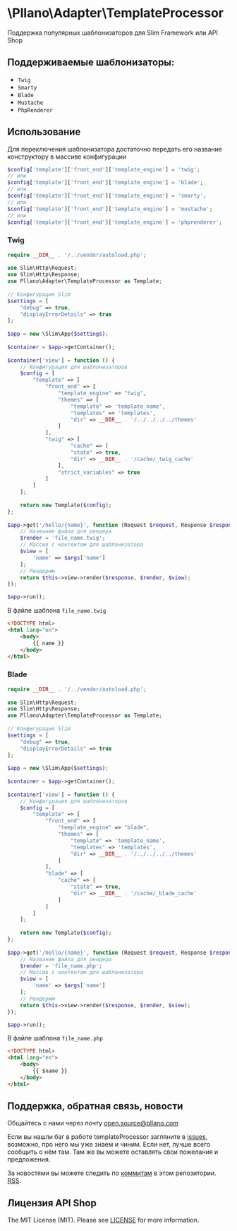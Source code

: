 # \Pllano\Adapter\TemplateProcessor
Поддержка популярных шаблонизаторов для Slim Framework или API Shop
## Поддерживаемые шаблонизаторы: 
- `Twig`
- `Smarty`
- `Blade`
- `Mustache`
- `PhpRenderer`

## Использование
Для переключения шаблонизатора достаточно передать его название конструктору в массиве конфигурации
```php
$config['template']['front_end']['template_engine'] = 'twig';
// или
$config['template']['front_end']['template_engine'] = 'blade';
// или
$config['template']['front_end']['template_engine'] = 'smarty';
// или
$config['template']['front_end']['template_engine'] = 'mustache';
// или
$config['template']['front_end']['template_engine'] = 'phprenderer';
```
### Twig
```php
require __DIR__ . '/../vendor/autoload.php';
 
use Slim\Http\Request;
use Slim\Http\Response;
use Pllano\Adapter\TemplateProcessor as Template;
 
// Конфигурация Slim
$settings = [
    "debug" => true,
    "displayErrorDetails" => true
];
 
$app = new \Slim\App($settings);
 
$container = $app->getContainer();
 
$container['view'] = function () {
    // Конфигурация для шаблонизаторов
    $config = [
        "template" => [
            "front_end" => [
                "template_engine" => "twig",
                "themes" => [
                    "template" => 'template_name',
                    "templates" => 'templates',
                    "dir" => __DIR__ . '/../../../../themes'
                ]
            ],
            "twig" => [
                    "cache" => [
                    "state" => true,
                    "dir" => __DIR__ . '/cache/_twig_cache'
                ],
                "strict_variables" => true
            ]
        ]
    ];
 
    return new Template($config);
};
 
$app->get('/hello/{name}', function (Request $request, Response $response, array $args) {
    // Название файла для рендера
    $render = 'file_name.twig';
    // Массив с контентом для шаблонизатора
    $view = [
        'name' => $args['name']
    ];
    // Рендерим
    return $this->view->render($response, $render, $view);
});

$app->run();
```
В файле шаблона `file_name.twig`
``` html
<!DOCTYPE html>
<html lang="en">
    <body>
        {{ name }}
    </body>
</html>
```
### Blade
```php
require __DIR__ . '/../vendor/autoload.php';
 
use Slim\Http\Request;
use Slim\Http\Response;
use Pllano\Adapter\TemplateProcessor as Template;
 
// Конфигурация Slim
$settings = [
    "debug" => true,
    "displayErrorDetails" => true
];
 
$app = new \Slim\App($settings);
 
$container = $app->getContainer();
 
$container['view'] = function () {
    // Конфигурация для шаблонизаторов
    $config = [
        "template" => [
            "front_end" => [
                "template_engine" => "blade",
                "themes" => [
                    "template" => 'template_name',
                    "templates" => 'templates',
                    "dir" => __DIR__ . '/../../../../themes'
                ]
            ],
            "blade" => [
                "cache" => [
                    "state" => true,
                    "dir" => __DIR__ . '/cache/_blade_cache'
                ]
            ]
        ]
    ];
 
    return new Template($config);
};
 
$app->get('/hello/{name}', function (Request $request, Response $response, array $args) {
    // Название файла для рендера
    $render = 'file_name.php';
    // Массив с контентом для шаблонизатора
    $view = [
        'name' => $args['name']
    ];
    // Рендерим
    return $this->view->render($response, $render, $view);
});

$app->run();
```
В файле шаблона `file_name.php`
``` html
<!DOCTYPE html>
<html lang="en">
    <body>
        {{ $name }}
    </body>
</html>
```
## Поддержка, обратная связь, новости

Общайтесь с нами через почту open.source@pllano.com

Если вы нашли баг в работе templateProcessor загляните в
[issues](https://github.com/pllano/template-processor/issues), возможно, про него мы уже знаем и
чиним. Если нет, лучше всего сообщить о нём там. Там же вы можете оставлять свои
пожелания и предложения.

За новостями вы можете следить по
[коммитам](https://github.com/pllano/template-processor/commits/master) в этом репозитории.
[RSS](https://github.com/pllano/template-processor/commits/master.atom).

Лицензия API Shop
-------

The MIT License (MIT). Please see [LICENSE](https://github.com/pllano/template-processor/blob/master/LICENSE) for more information.

